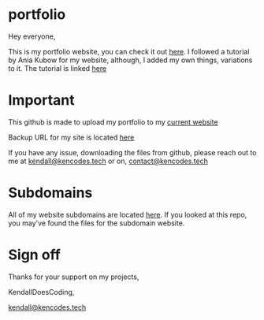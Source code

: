 # portfolio
Hey everyone,

This is my portfolio website, you can check it out [here](https://kencodes.tech). I followed a tutorial by Ania Kubow for my website, although, I added my own things, variations to it. The tutorial is linked [here](https://www.youtube.com/watch?v=-D6oTPA4vXc)

# Important 
This github is made to upload my portfolio to my [current website](https://kencodes.tech)

Backup URL for my site is located [here](https://kendalldoescoding.netlify.app/)

If you have any issue, downloading the files from github, please reach out to me at kendall@kencodes.tech or on, contact@kencodes.tech

# Subdomains
All of my website subdomains are located [here](https://kencodes.tech/subdomains). If you looked at this repo, you may've found the files for the subdomain website.

# Sign off
Thanks for your support on my projects,

KendallDoesCoding,

kendall@kencodes.tech
